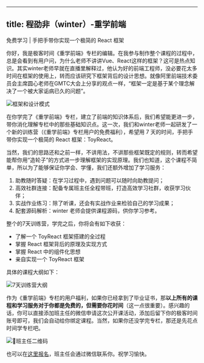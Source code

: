 
---
title: 程劭非（winter）-重学前端
---

免费学习 | 手把手带你实现一个极简的 React 框架

你好，我是极客时间《重学前端》专栏的编辑。在我参与制作整个课程的过程中，总是会看到有用户问，为什么老师不讲讲Vue、React这样的框架？这可是热点知识。其实winter老师早就在直播里解释过，他认为好的前端工程师，没必要花太多时间在框架的使用上，转而应该研究下框架背后的设计思想。就像阿里前端技术委员会主席圆心老师在GMTC大会上分享的观点一样，“框架一定是基于某个理念解决了一个被大家诟病已久的问题”。

![](https://static001.geekbang.org/resource/image/00/e8/00ac8743d0d0ca7f9c6f29fef96f33e8.png "框架和设计模式")

在你学完了《重学前端》专栏，建立了前端的知识体系后，我们希望能更进一步，带你消化理解专栏中的那些基础知识点。这一次，我们和winter老师一起研发了一个新的训练营（《重学前端》专栏用户的免费福利），希望用 7 天的时间，手把手带你实现一个极简的 React 框架：ToyReact。

当然，我们的思路还和之前一样，不讲用法，不讲那些框架既定的规则，转而希望能帮你用“造轮子”的方式进一步理解框架的实现原理。我们也知道，这个课程不简单，所以为了能够保证你学会、学懂，我们还额外增加了学习服务：

1.  助教随时答疑：在学习过程中，遇到问题可以随时向助教提问；
2.  高效社群连接：配备专属班主任全程带班，打造高效学习社群，收获学习伙伴；
3.  实战作业练习：除了听课，还会有实战作业来检验自己的学习成果；
4.  配套源码解析：winter 老师会提供课程源码，供你学习参考。

<!-- [[[read_end]]] -->

整个的7天训练营，学完之后，你将会有如下收获：

- 了解一个 ToyReact 框架搭建的全过程
- 掌握 React 框架背后的原理及实现方式
- 掌握 React 中的组件化思想
- 亲自实现一个 ToyReact 框架

具体的课程大纲如下：

![](https://static001.geekbang.org/resource/image/8c/2f/8c9d367fb07d9d3cc29953d4cf761c2f.png "7天训练营大纲")

作为《重学前端》专栏的用户福利，如果你已经拿到了毕业证书，那**以上所有的课程和学习服务对于你都是免费的，但需要你花时间**（这一点很重要）。感兴趣的话，你可以直接添加班主任的微信申请这次公开课活动，添加后留下你的极客时间账号即可，我们会自动给你绑定课程。当然，如果你还没学完专栏，那还是先花点时间学专栏吧。

![](https://static001.geekbang.org/resource/image/c1/9b/c1bd9197c552617e888afe6a1fe96b9b.png "班主任二维码")

也可以在[这里报名](https://jinshuju.net/f/RGtg1x)，班主任会通过微信联系你。祝学习愉快。
    